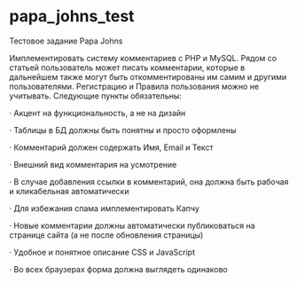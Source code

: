 # papa_johns_test
Тестовое задание Papa Johns

Имплементировать систему комментариев с PHP и MySQL. Рядом со статьей пользователь может писать комментарии, которые в дальнейшем также могут быть откомментированы им самим и другими пользователями. Регистрацию и Правила пользования можно не учитывать. Следующие пункты обязательны:

· Акцент на функциональность, а не на дизайн

· Таблицы в БД должны быть понятны и просто оформлены

· Комментарий должен содержать Имя, Email и Текст

· Внешний вид комментария на усмотрение

· В случае добавления ссылки в комментарий, она должна быть рабочая и кликабельная автоматически

· Для избежания спама имплементировать Капчу

· Новые комментарии должны автоматически публиковаться на странице сайта (а не после обновления страницы)

· Удобное и понятное описание CSS и JavaScript

· Во всех браузерах форма должна выглядеть одинаково
